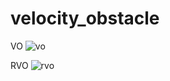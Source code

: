 # velocity_obstacle

VO
![vo](https://github.com/kentamt/velocity_obstacle/assets/3883043/3a314b17-5bda-4813-809f-104f4043c358)

RVO
![rvo](https://github.com/kentamt/velocity_obstacle/assets/3883043/afaaa27b-d535-4a1d-a9b5-600bc9be49a2)
